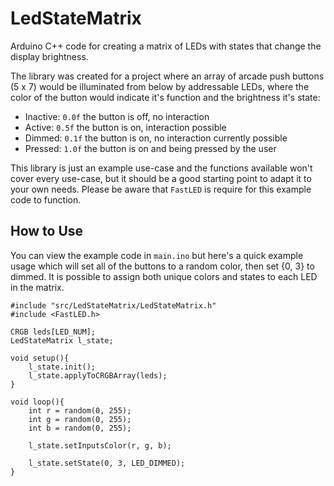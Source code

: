 # LedStateMatrix

Arduino C++ code for creating a matrix of LEDs with states that change the display brightness.

The library was created for a project where an array of arcade push buttons (5 x 7) would be illuminated from below by addressable LEDs, where the color of the button would indicate it's function and the brightness it's state:

- Inactive: `0.0f` the button is off, no interaction
- Active: `0.5f` the button is on, interaction possible
- Dimmed: `0.1f` the button is on, no interaction currently possible
- Pressed: `1.0f` the button is on and being pressed by the user

This library is just an example use-case and the functions available won't cover every use-case, but it should be a good starting point to adapt it to your own needs. Please be aware that `FastLED` is require for this example code to function.

## How to Use

You can view the example code in `main.ino` but here's a quick example usage which will set all of the buttons to a random color, then set {0, 3} to dimmed. It is possible to assign both unique colors and states to each LED in the matrix.

```
#include "src/LedStateMatrix/LedStateMatrix.h"
#include <FastLED.h>

CRGB leds[LED_NUM];
LedStateMatrix l_state;

void setup(){
    l_state.init();
    l_state.applyToCRGBArray(leds);
}

void loop(){
    int r = random(0, 255);
    int g = random(0, 255);
    int b = random(0, 255);

    l_state.setInputsColor(r, g, b);

    l_state.setState(0, 3, LED_DIMMED);
}
```